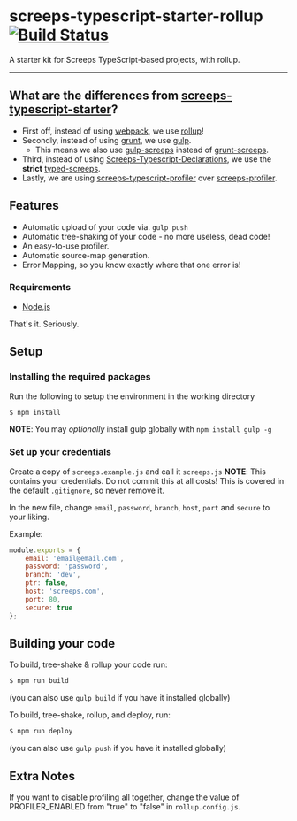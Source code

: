 # screeps-typescript-starter-rollup [![Build Status](https://travis-ci.org/lurr/screeps-typescript-starter-rollup.svg?branch=master)](https://travis-ci.org/lurr/screeps-typescript-starter-rollup)
A starter kit for Screeps TypeScript-based projects, with rollup.

-----

## What are the differences from [screeps-typescript-starter](https://github.com/screepers/screeps-typescript-starter)?
- First off, instead of using [webpack](https://webpack.js.org/), we use [rollup](https://rollupjs.org/)!
- Secondly, instead of using [grunt](https://gruntjs.com/), we use [gulp](https://gulpjs.com/).
  - This means we also use [gulp-screeps](https://www.npmjs.com/package/gulp-screeps) instead of [grunt-screeps](https://www.npmjs.com/package/grunt-screeps).
- Third, instead of using [Screeps-Typescript-Declarations](https://github.com/screepers/Screeps-Typescript-Declarations), we use the **strict** [typed-screeps](https://github.com/screepers/typed-screeps).
- Lastly, we are using [screeps-typescript-profiler](https://github.com/screepers/screeps-typescript-profiler) over [screeps-profiler](https://github.com/screepers/screeps-profiler).

## Features
- Automatic upload of your code via. `gulp push`
- Automatic tree-shaking of your code - no more useless, dead code!
- An easy-to-use profiler.
- Automatic source-map generation.
- Error Mapping, so you know exactly where that one error is!

### Requirements

* [Node.js](https://nodejs.org/en/)

That's it. Seriously.

## Setup


### Installing the required packages

Run the following to setup the environment in the working directory

```bash
$ npm install
```
**NOTE**: You may *optionally* install gulp globally with `npm install gulp -g`

### Set up your credentials

Create a copy of `screeps.example.js` and call it `screeps.js`
**NOTE**: This contains your credentials. Do not commit this at all costs! This is covered in the default `.gitignore`, so never remove it.

In the new file, change `email`, `password`, `branch`, `host`, `port` and `secure` to your liking.

Example:
```js
module.exports = {
    email: 'email@email.com',
    password: 'password',
    branch: 'dev',
    ptr: false,
    host: 'screeps.com',
    port: 80,
    secure: true
};
```

## Building your code

To build, tree-shake & rollup your code run:
```bash
$ npm run build
```
(you can also use `gulp build` if you have it installed globally)


To build, tree-shake, rollup, and deploy, run:
```bash
$ npm run deploy
```
(you can also use `gulp push` if you have it installed globally)


## Extra Notes
If you want to disable profiling all together, change the value of PROFILER_ENABLED from "true" to "false" in `rollup.config.js`.
